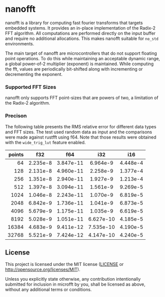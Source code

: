 # nanofft

nanofft is a library for computing fast fourier transforms that targets
embedded systems. It provides an in-place implementation of the Radix-2 FFT
algorithm. All computations are performed directly on the input buffer and
require no additional allocations. This makes nanofft suitable for `no_std`
environments.

The main target of nanofft are microcontrollers that do not support floating
point operations. To do this while maintaining an acceptable dynamic range,
a global power-of-2 multiplier (exponent) is maintained. While computing
the fft, values are periodically bit-shifted along with incrementing
or decrementing the exponent.

### Supported FFT Sizes

nanofft only supports FFT point-sizes that are powers of two, a limitation of
the Radix-2 algorithm.

### Precison

The following table presents the RMS relative error for different data types
and FFT sizes. The test used random data as input and the comparisons were
made against rustfft using f64. Note that those results were obtained
with the `wide_trig_lut` feature enabled.

|points|   f32   |   f64   |   i32   |   i16   |
|-----:|:-------:|:-------:|:-------:|:-------:|
|    64| 2.235e-8|3.847e-11| 6.964e-9| 4.448e-4|
|   128| 2.131e-8|4.960e-11| 2.258e-9| 1.377e-4|
|   256| 1.351e-8|2.940e-11| 1.927e-9| 1.213e-4|
|   512| 1.397e-8|3.094e-11| 1.561e-9| 9.269e-5|
|  1024| 1.046e-8|2.243e-11| 1.070e-9| 6.819e-5|
|  2048| 6.842e-9|1.736e-11| 1.041e-9| 6.873e-5|
|  4096| 5.679e-9|1.175e-11| 1.035e-9| 6.619e-5|
|  8192| 5.028e-9|1.051e-11|6.627e-10| 4.185e-5|
| 16384| 4.683e-9|9.411e-12|7.535e-10| 4.190e-5|
| 32768| 5.521e-9|7.424e-12|4.147e-10| 4.240e-5|

## License

This project is licensed under the MIT license ([LICENSE](LICENSE) or
http://opensource.org/licenses/MIT).

Unless you explicitly state otherwise, any contribution intentionally submitted
for inclusion in microfft by you, shall be licensed as above, without any
additional terms or conditions.

